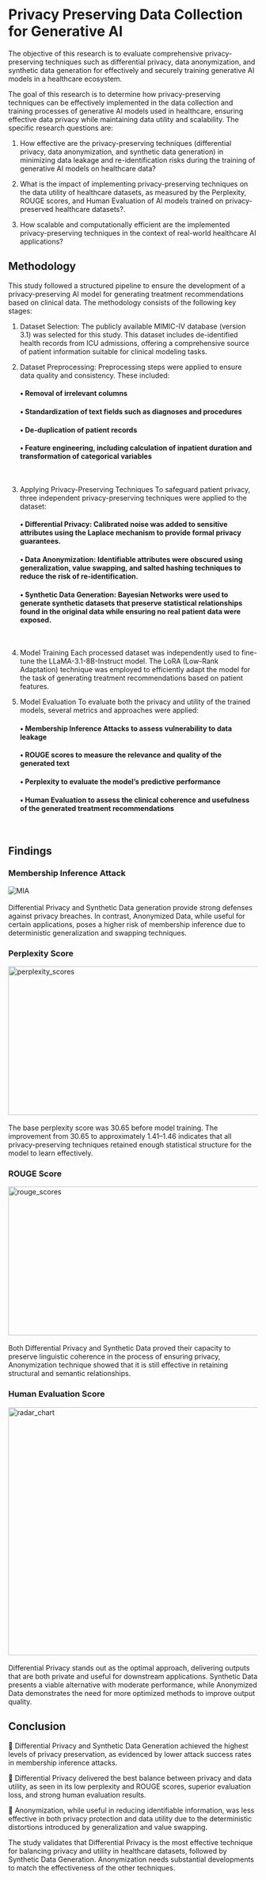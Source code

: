 # Privacy Preserving Data Collection for Generative AI

  The objective of this research is to evaluate comprehensive privacy-preserving techniques such as differential privacy, data anonymization, and synthetic data generation for effectively and securely training generative AI models in a healthcare ecosystem.

The goal of this research is to determine how privacy-preserving techniques can be effectively implemented in the data collection and training processes of generative AI models used in healthcare, ensuring effective data privacy while maintaining data utility and scalability. The specific research questions are: 

1. How effective are the privacy-preserving techniques (differential privacy, data anonymization, and synthetic data generation) in minimizing data leakage and re-identification risks during the training of generative AI models on healthcare data?

2. What is the impact of implementing privacy-preserving techniques on the data utility of healthcare datasets, as measured by the Perplexity, ROUGE scores, and Human Evaluation of AI models trained on privacy-preserved healthcare datasets?.

3. How scalable and computationally efficient are the implemented privacy-preserving techniques in the context of real-world healthcare AI applications?<br>


<h2> Methodology</h2>
This study followed a structured pipeline to ensure the development of a privacy-preserving AI model for generating treatment recommendations based on clinical data. The methodology consists of the following key stages:<br>


1. Dataset Selection:
The publicly available MIMIC-IV database (version 3.1) was selected for this study. This dataset includes de-identified health records from ICU admissions, offering a comprehensive source of patient information suitable for clinical modeling tasks.<br>


2. Dataset Preprocessing:
Preprocessing steps were applied to ensure data quality and consistency. These included:

      <h4>&#8226;      Removal of irrelevant columns</h4>
      <h4>&#8226;      Standardization of text fields such as diagnoses and procedures</h4>
      <h4>&#8226;      De-duplication of patient records</h4>
      <h4>&#8226;      Feature engineering, including calculation of inpatient duration and transformation of categorical variables</h4><br>


3. Applying Privacy-Preserving Techniques
To safeguard patient privacy, three independent privacy-preserving techniques were applied to the dataset:

      <h4>&#8226;  Differential Privacy: Calibrated noise was added to sensitive attributes using the Laplace mechanism to provide formal privacy guarantees.</h4>
      <h4>&#8226;  Data Anonymization: Identifiable attributes were obscured using generalization, value swapping, and salted hashing techniques to reduce the risk of re-identification.</h4>
      <h4>&#8226;  Synthetic Data Generation: Bayesian Networks were used to generate synthetic datasets that preserve statistical relationships found in the original data while ensuring no real patient data were exposed.</h4><br>

4. Model Training
Each processed dataset was independently used to fine-tune the LLaMA-3.1-8B-Instruct model. The LoRA (Low-Rank Adaptation) technique was employed to efficiently adapt the model for the task of generating treatment recommendations based on patient features.<br>

5. Model Evaluation
To evaluate both the privacy and utility of the trained models, several metrics and approaches were applied:

      <h4>&#8226;  Membership Inference Attacks to assess vulnerability to data leakage</h4>
      <h4>&#8226;  ROUGE scores to measure the relevance and quality of the generated text</h4>
      <h4>&#8226;  Perplexity to evaluate the model’s predictive performance</h4>
      <h4>&#8226;  Human Evaluation to assess the clinical coherence and usefulness of the generated treatment recommendations</h4><br>

<h2>Findings</h2>
<h3>Membership Inference Attack</h3>

![MIA](https://github.com/user-attachments/assets/8131ff6a-ca12-4e33-9382-73a88b00c811)<br><br>
Differential Privacy and Synthetic Data generation provide strong defenses against privacy breaches. In contrast, Anonymized Data, while useful for certain applications, poses a higher risk of membership inference due to deterministic generalization and swapping techniques.

<h3>Perplexity Score</h3>

<img width="600" height="300" alt="perplexity_scores" src="https://github.com/user-attachments/assets/e424425a-43f1-45d0-8779-cf7851e933ff" /><br><br>
The base perplexity score was 30.65 before model training. The improvement from 30.65 to approximately 1.41–1.46 indicates that all privacy-preserving techniques retained enough statistical structure for the model to learn effectively.

<h3>ROUGE Score</h3>

<img width="600" height="300" alt="rouge_scores" src="https://github.com/user-attachments/assets/dce1dfaa-3e26-4819-a47b-d340ceed3183" /><br><br>
Both Differential Privacy and Synthetic Data proved their capacity to preserve linguistic coherence in the process of ensuring privacy, Anonymization technique showed that it is still effective in retaining structural and semantic relationships.

<h3>Human Evaluation Score</h3>

<img width="600" height="500" alt="radar_chart" src="https://github.com/user-attachments/assets/5a564322-299a-4a10-b2be-2a51784788b1" /><br><br>
Differential Privacy stands out as the optimal approach, delivering outputs that are both private and useful for downstream applications. Synthetic Data presents a viable alternative with moderate performance, while Anonymized Data demonstrates the need for more optimized methods to improve output quality.<br>

<h2>Conclusion</h2>

 Differential Privacy and Synthetic Data Generation achieved the highest levels of privacy preservation, as evidenced by lower attack success rates in membership inference attacks. 

 Differential Privacy delivered the best balance between privacy and data utility, as seen in its low perplexity and ROUGE scores, superior evaluation loss, and strong human evaluation results. 

 Anonymization, while useful in reducing identifiable information, was less effective in both privacy protection and data utility due to the deterministic distortions introduced by generalization and value swapping. 

The study validates that Differential Privacy is the most effective technique for balancing privacy and utility in healthcare datasets, followed by Synthetic Data Generation. Anonymization needs substantial developments to match the effectiveness of the other techniques.
